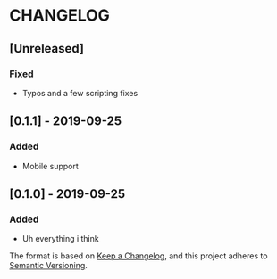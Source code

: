 # CHANGELOG
## [Unreleased]
### Fixed
- Typos and a few scripting fixes

## [0.1.1] - 2019-09-25
### Added
- Mobile support

## [0.1.0] - 2019-09-25
### Added
- Uh everything i think

The format is based on [Keep a Changelog](https://keepachangelog.com/en/1.0.0/),
and this project adheres to [Semantic Versioning](https://semver.org/spec/v2.0.0.html).
